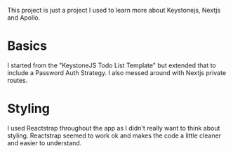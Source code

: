 This project is just a project I used to learn more about Keystonejs, Nextjs and Apollo.

# Basics
I started from the "KeystoneJS Todo List Template" but extended that to include a Password Auth Strategy.  I also messed around with Nextjs private routes.

# Styling
I used Reactstrap throughout the app as I didn't really want to think about styling. Reactstrap seemed to work ok and makes the code a little cleaner and easier to understand.

